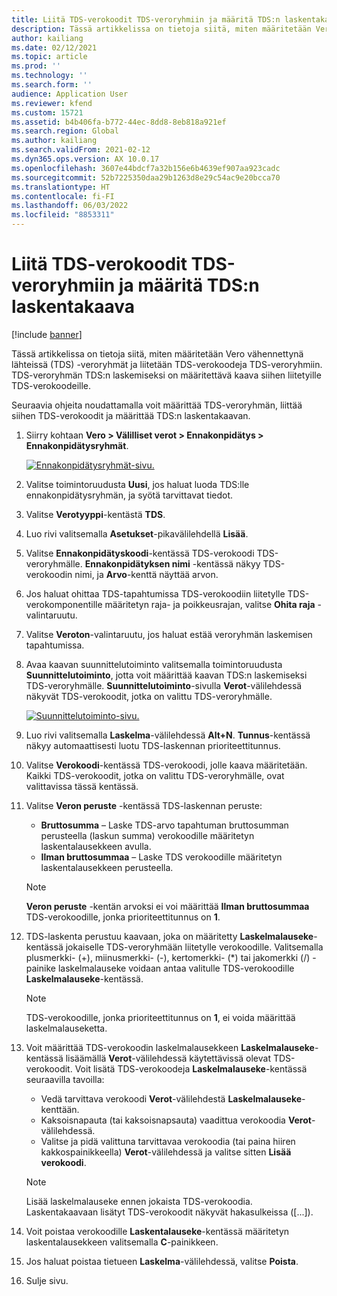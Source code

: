 ```yaml
---
title: Liitä TDS-verokoodit TDS-veroryhmiin ja määritä TDS:n laskentakaava
description: Tässä artikkelissa on tietoja siitä, miten määritetään Vero vähennettynä lähteissä (TDS) -veroryhmät ja liitetään TDS-verokoodeja TDS-veroryhmiin. TDS-veroryhmän TDS:n laskemiseksi on määritettävä kaava siihen liitetyille TDS-verokoodeille.
author: kailiang
ms.date: 02/12/2021
ms.topic: article
ms.prod: ''
ms.technology: ''
ms.search.form: ''
audience: Application User
ms.reviewer: kfend
ms.custom: 15721
ms.assetid: b4b406fa-b772-44ec-8dd8-8eb818a921ef
ms.search.region: Global
ms.author: kailiang
ms.search.validFrom: 2021-02-12
ms.dyn365.ops.version: AX 10.0.17
ms.openlocfilehash: 3607e44bdcf7a32b156e6b4639ef907aa923cadc
ms.sourcegitcommit: 52b7225350daa29b1263d8e29c54ac9e20bcca70
ms.translationtype: HT
ms.contentlocale: fi-FI
ms.lasthandoff: 06/03/2022
ms.locfileid: "8853311"
---
```

# <a name="attach-tds-tax-codes-to-tds-tax-groups-and-define-the-formula-for-calculating-tds"></a>Liitä TDS-verokoodit TDS-veroryhmiin ja määritä TDS:n laskentakaava

[!include [banner](../includes/banner.md)]

Tässä artikkelissa on tietoja siitä, miten määritetään Vero vähennettynä lähteissä (TDS) -veroryhmät ja liitetään TDS-verokoodeja TDS-veroryhmiin. TDS-veroryhmän TDS:n laskemiseksi on määritettävä kaava siihen liitetyille TDS-verokoodeille.

Seuraavia ohjeita noudattamalla voit määrittää TDS-veroryhmän, liittää siihen TDS-verokoodit ja määrittää TDS:n laskentakaavan.

1. Siirry kohtaan **Vero \> Välilliset verot \> Ennakonpidätys \> Ennakonpidätysryhmät**.

    [![Ennakonpidätysryhmät-sivu.](./media/apac-ind-TDS-29.png)](./media/apac-ind-TDS-29.png)

2. Valitse toimintoruudusta **Uusi**, jos haluat luoda TDS:lle ennakonpidätysryhmän, ja syötä tarvittavat tiedot.
3. Valitse **Verotyyppi**-kentästä **TDS**.
4. Luo rivi valitsemalla **Asetukset**-pikavälilehdellä **Lisää**.
5. Valitse **Ennakonpidätyskoodi**-kentässä TDS-verokoodi TDS-veroryhmälle. **Ennakonpidätyksen nimi** -kentässä näkyy TDS-verokoodin nimi, ja **Arvo**-kenttä näyttää arvon.
6. Jos haluat ohittaa TDS-tapahtumissa TDS-verokoodiin liitetylle TDS-verokomponentille määritetyn raja- ja poikkeusrajan, valitse **Ohita raja** -valintaruutu.
7. Valitse **Veroton**-valintaruutu, jos haluat estää veroryhmän laskemisen tapahtumissa.
8. Avaa kaavan suunnittelutoiminto valitsemalla toimintoruudusta **Suunnittelutoiminto**, jotta voit määrittää kaavan TDS:n laskemiseksi TDS-veroryhmälle. **Suunnittelutoiminto**-sivulla **Verot**-välilehdessä näkyvät TDS-verokoodit, jotka on valittu TDS-veroryhmälle.

    [![Suunnittelutoiminto-sivu.](./media/apac-ind-TDS-30.png)](./media/apac-ind-TDS-30.png)

9. Luo rivi valitsemalla **Laskelma**-välilehdessä **Alt+N**. **Tunnus**-kentässä näkyy automaattisesti luotu TDS-laskennan prioriteettitunnus.
10. Valitse **Verokoodi**-kentässä TDS-verokoodi, jolle kaava määritetään. Kaikki TDS-verokoodit, jotka on valittu TDS-veroryhmälle, ovat valittavissa tässä kentässä.
11. Valitse **Veron peruste** -kentässä TDS-laskennan peruste:

    - **Bruttosumma** – Laske TDS-arvo tapahtuman bruttosumman perusteella (laskun summa) verokoodille määritetyn laskentalausekkeen avulla.
    - **Ilman bruttosummaa** – Laske TDS verokoodille määritetyn laskentalausekkeen perusteella.

    > [!NOTE]
    > **Veron peruste** -kentän arvoksi ei voi määrittää **Ilman bruttosummaa** TDS-verokoodille, jonka prioriteettitunnus on **1**.

12. TDS-laskenta perustuu kaavaan, joka on määritetty **Laskelmalauseke**-kentässä jokaiselle TDS-veroryhmään liitetylle verokoodille. Valitsemalla plusmerkki- (+), miinusmerkki- (-), kertomerkki- (\*) tai jakomerkki (/) -painike laskelmalauseke voidaan antaa valitulle TDS-verokoodille **Laskelmalauseke**-kentässä.

    > [!NOTE]
    > TDS-verokoodille, jonka prioriteettitunnus on **1**, ei voida määrittää laskelmalauseketta.

13. Voit määrittää TDS-verokoodin laskelmalausekkeen **Laskelmalauseke**-kentässä lisäämällä **Verot**-välilehdessä käytettävissä olevat TDS-verokoodit. Voit lisätä TDS-verokoodeja **Laskelmalauseke**-kentässä seuraavilla tavoilla:

    - Vedä tarvittava verokoodi **Verot**-välilehdestä **Laskelmalauseke**-kenttään.
    - Kaksoisnapauta (tai kaksoisnapsauta) vaadittua verokoodia **Verot**-välilehdessä.
    - Valitse ja pidä valittuna tarvittavaa verokoodia (tai paina hiiren kakkospainikkeella) **Verot**-välilehdessä ja valitse sitten **Lisää verokoodi**.

    > [!NOTE]
    > Lisää laskelmalauseke ennen jokaista TDS-verokoodia. Laskentakaavaan lisätyt TDS-verokoodit näkyvät hakasulkeissa (\[...\]).

14. Voit poistaa verokoodille **Laskentalauseke**-kentässä määritetyn laskentalausekkeen valitsemalla **C**-painikkeen.
15. Jos haluat poistaa tietueen **Laskelma**-välilehdessä, valitse **Poista**.
16. Sulje sivu.

